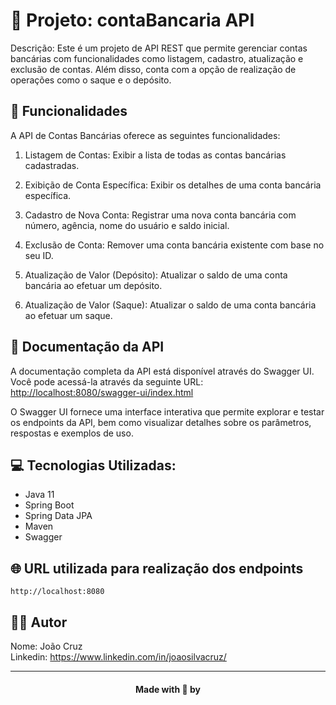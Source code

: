 # 🏦 Projeto: contaBancaria API 

Descrição:
Este é um projeto de API REST que permite gerenciar contas bancárias com funcionalidades como listagem, cadastro, atualização e exclusão de contas. Além disso, conta com a opção de realização de operações como o saque e o depósito.

## 📲 Funcionalidades

A API de Contas Bancárias oferece as seguintes funcionalidades:

1. Listagem de Contas: Exibir a lista de todas as contas bancárias cadastradas.


2. Exibição de Conta Específica: Exibir os detalhes de uma conta bancária específica.   


3. Cadastro de Nova Conta: Registrar uma nova conta bancária com número, agência, nome do usuário e saldo inicial.


4. Exclusão de Conta: Remover uma conta bancária existente com base no seu ID.


5. Atualização de Valor (Depósito): Atualizar o saldo de uma conta bancária ao efetuar um depósito.


6. Atualização de Valor (Saque): Atualizar o saldo de uma conta bancária ao efetuar um saque.

## 📖 Documentação da API

A documentação completa da API está disponível através do Swagger UI. Você pode acessá-la através da seguinte URL: [http://localhost:8080/swagger-ui/index.html](http://localhost:8080/swagger-ui/index.html) 

O Swagger UI fornece uma interface interativa que permite explorar e testar os endpoints da API, bem como visualizar detalhes sobre os parâmetros, respostas e exemplos de uso.

## 💻 Tecnologias Utilizadas:

- Java 11
- Spring Boot
- Spring Data JPA
- Maven
- Swagger

## 🌐 URL utilizada para realização dos endpoints
`http://localhost:8080`

## 👨‍💻 Autor

Nome: João Cruz<br>Linkedin: https://www.linkedin.com/in/joaosilvacruz/

---

<h4 align=center>Made with 💚 by <a href="https://gith
